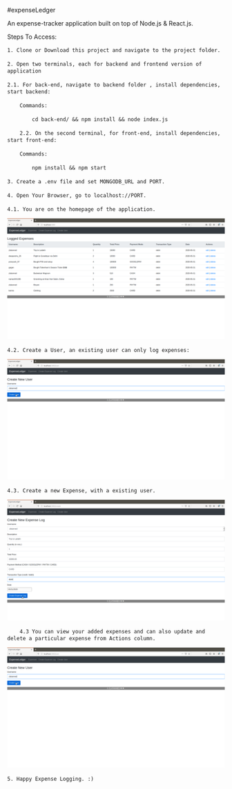 #expenseLedger

An expense-tracker application built on top of Node.js & React.js.

Steps To Access:

    1. Clone or Download this project and navigate to the project folder.
	
    2. Open two terminals, each for backend and frontend version of application
	
	2.1. For back-end, navigate to backend folder , install dependencies, start backend:
	
		Commands: 

			cd back-end/ && npm install && node index.js

    	2.2. On the second terminal, for front-end, install dependencies, start front-end:

		Commands: 
	
			npm install && npm start

    3. Create a .env file and set MONGODB_URL and PORT.

    4. Open Your Browser, go to localhost://PORT.

	4.1. You are on the homepage of the application.

![homepage: Logged Expenses](https://github.com/zlatanned/expenseLedger/raw/master/screenshots/homepage.png)

	4.2. Create a User, an existing user can only log expenses:

![Create User: An existing user can only log Expenses](https://github.com/zlatanned/expenseLedger/raw/master/screenshots/user.png)

	4.3. Create a new Expense, with a existing user.

![Create A new Expense: with a existing user](https://github.com/zlatanned/expenseLedger/raw/master/screenshots/new-expense.png)

    	4.3 You can view your added expenses and can also update and delete a particular expense from Actions column.

![Create User: An existing user can only log Expenses](https://github.com/zlatanned/expenseLedger/raw/master/screenshots/user.png)

    5. Happy Expense Logging. :)
